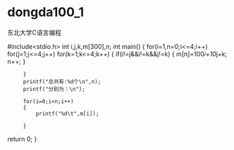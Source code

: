 # dongda100_1
东北大学C语言编程





#include<stdio.h>
int i,j,k,m[300],n;
int main()
{
 for(i=1,n=0;i<=4;i++)
	 for(j=1;j<=4;j++)
		 for(k=1;k<=4;k++)
		 {
			if(i!=j&&i!=k&&j!=k)
			{
				m[n]=100*i+10*j+k;
				n++;
			}

		 }
		 printf("总共有:%d个\n",n);
		 printf("分别为：\n");

		 for(i=0;i<n;i++)
		 {
			 printf("%d\t",m[i]);
		 
		 }
return 0;
}
